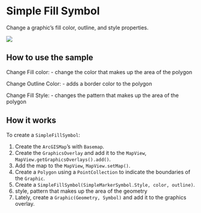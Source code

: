 # Simple Fill Symbol

Change a graphic’s fill color, outline, and style properties.

![](SimpleFillSymbol.png)

## How to use the sample

Change Fill color: - change the color that makes up the area of the
polygon

Change Outline Color: - adds a border color to the polygon

Change Fill Style: - changes the pattern that makes up the area of the
polygon

## How it works

To create a `SimpleFillSymbol`:

1.  Create the `ArcGISMap`’s with `Basemap`.
2.  Create the `GraphicsOverlay` and add it to the `MapView`,
    `MapView.getGraphicsOverlays().add()`.
3.  Add the map to the `MapView`, `MapView.setMap()`.
4.  Create a `Polygon` using a `PointCollection` to indicate the
    boundaries of the `Graphic`.
5.  Create a `SimpleFillSymbol(SimpleMarkerSymbol.Style, color,
    outline)`.
6.  style, pattern that makes up the area of the geometry
7.  Lately, create a `Graphic(Geometry, Symbol)` and add it to the
    graphics overlay.
